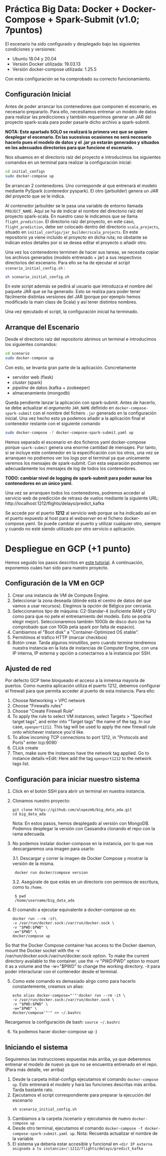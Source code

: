 # Práctica Big Data: Docker + Docker-Compose + Spark-Submit (v1.0; 7puntos)

El escenario ha sido configurado y desplegado bajo las siguientes condiciones y versiones:

- Ubuntu 18.04 y 20.04
- Versión Docker utilizada: 19.03.13
- Versión docker-compose utilizada: 1.25.5

Con esta configuración se ha comprobado su correcto funcionamiento.

## Configuración Inicial

Antes de poder arrancar los contenedores que componen el escenario, es necesario prepararlo. Para ello, necesitamos entrenar un modelo de datos para realizar las predicciones y también requerimos generar un JAR del proyecto spark-scala para poder pasarle dicho archivo a spark-submit.

**NOTA: Este apartado SOLO se realizará la primera vez que se quiere desplegar el escenario. En las sucesivas ocasiones no será necesario hacerlo pues el modelo de datos y el .jar ya estarán generados y situados en los adecuados directorios para que funcione el escenario.** 

Nos situamos en el directorio raíz del proyecto e introducimos los siguientes comandos en un terminal para realizar la configuración inicial:

```bash
cd initial_configs
sudo docker-compose up
```

Se arrancan 2 contenedores. Uno corresponde al que entrenará el modelo mediante PySpark (contenedor pyspark). El otro (jarbuilder) genera un JAR del proyecto que se le indica. 

Al contenedor jarbuilder se le pasa una variable de entorno llamada  `PROJECT_NAME`. Aquí se ha de indicar el nombre del directorio raíz del proyecto spark-scala. En nuestro caso le indicamos que se llama `flight_prediction`. El  directorio raíz del proyecto, en este caso, `flight_prediction`, debe ser colocado dentro del directorio `scala_projects`, situado en `initial_configs/jar_builder/scala_projects`.  En este repositorio ya viene incluido el proyecto en dicha ruta; no obstante se indican estos detalles por si se desea editar el proyecto o añadir otro.

Una vez los contenedores terminen de hacer sus tareas, se necesita copiar los archivos generados (modelo entrenado + jar) a sus respectivos directorios del escenario. Para ello se ha de ejecutar el script `scenario_initial_config.sh` :

```bash
sh scenario_initial_config.sh
```

En este script además se pedirá al usuario que introduzca el nombre del paquete JAR que se ha generado. Esto se realiza para poder tener fácilmente distintas versiones del JAR (porque por ejemplo hemos modificado la main class de Scala) y así tener distintos nombres.

Una vez ejecutado el script, la configuración inicial ha terminado.

## Arranque del Escenario

Desde el directorio raíz del repositorio abrimos un terminal e introducimos  los siguientes comandos:

```bash
cd scenario
sudo docker-compose up
```

Con esto, se levanta gran parte de la aplicación. Concretamente
- servidor web (flask)
- _cluster_ (spark)
- _pipeline_ de datos (kafka + zookeeper)
- almacenamiento (mongodb)

Queda pendiente lanzar la aplicación con spark-submit. Antes de hacerlo, se debe actualizar el _argumento_ `JAR_NAME` definido en `docker-compose-spark-submit` con el nombre del  fichero `.jar` generado en la configuración inicial.
Una vez hecho esto ya podemos añadir a la aplicación final el contenedor restante con el siguiente comando

```bash
sudo docker-compose -f docker-compose-spark-submit.yaml up
```

Hemos separado el escenario en dos ficheros yaml docker-compose porque `spark-submit` genera una enorme cantidad de mensajes. Por tanto, si se incluye este contenedor en la especificación con los otros, una vez se arranquen no podremos ver los logs por el terminal ya que unicamente veremos los mensajes de spark-submit. Con esta separación podremos ver adecuadamente los mensajes de log de todos los contenedores.

**TODO: cambiar nivel de logging de spark-submit para poder aunar los contenedores en un único yaml.** 

Una vez se arranquen todos los contenedores, podremos acceder al servicio web de predicción de retraso de vuelos mediante la siguiente URL:  http://localhost:1212/flights/delays/predict_kafka

Se accede por el puerto **1212** al servicio web porque se ha indicado así en el puerto expuesto al host para el *webserver* en el fichero docker-compose.yaml. Se puede cambiar el puerto y utilizar cualquier otro, siempre y cuando no esté siendo utilizado por otro servicio o aplicación.

# Despliegue en GCP (+1 punto)

Hemos seguido los pasos descritos en [este tutorial](https://cloud.google.com/community/tutorials/docker-compose-on-container-optimized-os). A continuación, exponemos cuáes han sido para nuestro proyecto.

## Configuración de la VM en GCP

1. Crear una instancia de VM de Compute Engine.
2. Seleccionar la zona deseada (dónde está el centro de datos del que vamos a usar recursos). Elegimos la opción de Bélgica por cercanía.
3. Seleccionamos tipo de máquina: C2-Standar-4 (suficiente RAM y CPU como para que no pete el entrenamiento del modelo. Esto se podría elegir mejor). Seleccionaremos también 100Gb de disco duro (se ha comprobado que con 10Gb peta spark por falta de espacio).
4. Cambiamos el "Boot disk" a "Container-Optimized OS stable".
5. Permitimos el tráfico HTTP (marcar checkbox)
6. Botón crear. Tarda algunos minutillos, pero cuando termine tendremos nuestra instancia en la lista de instancias de Computer Engine, con una IP interna, IP externa y opción a conectarnos a la instancia por SSH. 

## Ajusted de red

Por defecto GCP tiene bloqueado el acceso a la inmensa mayoría de puertos. Como nuestra aplicación utiliza el puerto 1212, debemos configurar el firewall para que permita acceder al puerto de esta instancia. Para ello:

1. Choose Networking > VPC network
2. Choose "Firewalls rules"
3. Choose "Create Firewall Rule"
4. To apply the rule to select VM instances, select Targets > "Specified target tags", and enter into "Target tags" the name of the tag. In our case, ```openport1212```. This tag will be used to apply the new firewall rule onto whichever instance you'd like. 
5. To allow incoming TCP connections to port 1212, in "Protocols and Ports" enter tcp:9090
6. CLick create
7. Then, make sure the instances have the network tag applied. Go to instance details->Edit: Here add the tag ```openport1212``` to the network tags list.


## Configuración para iniciar nuestro sistema

1. Click en el botón SSH para abrir un terminal en nuestra instancia.
2. Clonamos nuestro proyecto:
    ```
    git clone https://github.com/alopezmb/big_data_ada.git 
    cd big_data_ada
    ```
    Nota: En estos pasos, hemos desplegado al versión con MongoDB. Podemos desplegar la versión con Cassandra clonando el repo con la rama adecuada.
    
3. No podemos instalar docker-compose en la instancia, por lo que nos descargaremos una imagen para usarlo:

    3.1. Descargar y correr la imagen de Docker Compose y mostrar la versión de la misma.
            
        docker run docker/compose version 
        
    3.2. Asegúrate de que estás en un directorio con permisos de escritura, como tu ```/home```.

        $ pwd
        /home/username/big_data_ada
        
4. El comando a ejecutar equivalente a docker-compose up es:
    ```
    docker run --rm -it\
    -v /var/run/docker.sock:/var/run/docker.sock \
    -v "$PWD:$PWD" \
    -w="$PWD" \
    docker/compose up
    ```
So that the Docker Compose container has access to the Docker daemon, mount the Docker socket with the -v /var/run/docker.sock:/var/run/docker.sock option.
To make the current directory available to the container, use the -v "$PWD:$PWD" option to mount it as a volume and the -w="$PWD" to change the working directory.
-it para poder interacturar con el contenedor desde el terminal.

5. Como este comando es demasiado alrgo como para hacerlo constantemente, creamos un alias:
    ```
    echo alias docker-compose="'"'docker run --rm -it \
    -v /var/run/docker.sock:/var/run/docker.sock \
    -v "$PWD:$PWD" \
    -w="$PWD" \
    docker/compose'"'" >> ~/.bashrc
    ```
Recargamos la configuración de bash:
    ```
    source ~/.bashrc
    ```
    
6. Ya podemos hacer docker-compose up :)

 ## Iniciando el sistema
 
 Seguiremos las instrucciones expuestas más arriba, ya que deberemos entrenar el modelo de nuevo ya que no se encuentra entrenado en el repo.
 (Para más detalle, ver arriba)
 
 1. Desde la carpeta initial-configs ejecutamos el comando ```docker-compose up```. Esto entrenará el modelo y hará las funciones descritas más arriba. Tarda bastante rato.
 2. Ejecutamos el script correspondiente para preparar la ejecución del escenario
     ``` 
     sh scenario_initial_config.sh
     ```
 3. Cambiamos a la carpeta /scenario y ejecutamos de nuevo ```docker-compose up```
 4. Desde otro terminal, ejecutamos el comando ```docker-compose -f docker-compose-spark-submit.yaml up```. Nota: Recuerda actualizar el nombre de la variable
 5. El sistema ya debería estar accesible y funcional en ```<dir IP externa asignada a tu instancia>/:1212/flights/delays/predict_kafka```
